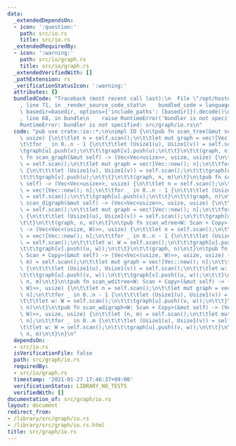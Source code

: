 ```yaml
---
data:
  _extendedDependsOn:
  - icon: ':question:'
    path: src/io.rs
    title: src/io.rs
  _extendedRequiredBy:
  - icon: ':warning:'
    path: src/io/graph.rs
    title: src/io/graph.rs
  _extendedVerifiedWith: []
  _pathExtension: rs
  _verificationStatusIcon: ':warning:'
  attributes: {}
  bundledCode: "Traceback (most recent call last):\n  File \"/opt/hostedtoolcache/Python/3.9.1/x64/lib/python3.9/site-packages/onlinejudge_verify/documentation/build.py\"\
    , line 71, in _render_source_code_stat\n    bundled_code = language.bundle(stat.path,\
    \ basedir=basedir, options={'include_paths': [basedir]}).decode()\n  File \"/opt/hostedtoolcache/Python/3.9.1/x64/lib/python3.9/site-packages/onlinejudge_verify/languages/user_defined.py\"\
    , line 68, in bundle\n    raise RuntimeError('bundler is not specified: {}'.format(path.as_posix()))\n\
    RuntimeError: bundler is not specified: src/graph/io.rs\n"
  code: "pub use crate::io::*;\n\nimpl IO {\n\tpub fn scan_tree(&mut self) -> (Vec<Vec<usize>>,\
    \ usize) {\n\t\tlet n = self.scan();\n\t\tlet mut graph = vec![Vec::new(); n];\n\
    \t\tfor _ in 0..n - 1 {\n\t\t\tlet (Usize1(u), Usize1(v)) = self.scan();\n\t\t\
    \tgraph[u].push(v);\n\t\t\tgraph[v].push(u);\n\t\t}\n\t\t(graph, n)\n\t}\n\tpub\
    \ fn scan_graph(&mut self) -> (Vec<Vec<usize>>, usize, usize) {\n\t\tlet (n, m)\
    \ = self.scan();\n\t\tlet mut graph = vec![Vec::new(); n];\n\t\tfor _ in 0..m\
    \ {\n\t\t\tlet (Usize1(u), Usize1(v)) = self.scan();\n\t\t\tgraph[u].push(v);\n\
    \t\t\tgraph[v].push(u);\n\t\t}\n\t\t(graph, n, m)\n\t}\n\tpub fn scan_ditree(&mut\
    \ self) -> (Vec<Vec<usize>>, usize) {\n\t\tlet n = self.scan();\n\t\tlet mut graph\
    \ = vec![Vec::new(); n];\n\t\tfor _ in 0..n - 1 {\n\t\t\tlet (Usize1(u), Usize1(v))\
    \ = self.scan();\n\t\t\tgraph[u].push(v);\n\t\t}\n\t\t(graph, n)\n\t}\n\tpub fn\
    \ scan_digraph(&mut self) -> (Vec<Vec<usize>>, usize, usize) {\n\t\tlet (n, m)\
    \ = self.scan();\n\t\tlet mut graph = vec![Vec::new(); n];\n\t\tfor _ in 0..m\
    \ {\n\t\t\tlet (Usize1(u), Usize1(v)) = self.scan();\n\t\t\tgraph[u].push(v);\n\
    \t\t}\n\t\t(graph, n, m)\n\t}\n\tpub fn scan_wtree<W: Scan + Copy>(&mut self)\
    \ -> (Vec<Vec<(usize, W)>>, usize) {\n\t\tlet n = self.scan();\n\t\tlet mut graph\
    \ = vec![Vec::new(); n];\n\t\tfor _ in 0..n - 1 {\n\t\t\tlet (Usize1(u), Usize1(v))\
    \ = self.scan();\n\t\t\tlet w: W = self.scan();\n\t\t\tgraph[u].push((v, w));\n\
    \t\t\tgraph[v].push((u, w));\n\t\t}\n\t\t(graph, n)\n\t}\n\tpub fn scan_wgraph<W:\
    \ Scan + Copy>(&mut self) -> (Vec<Vec<(usize, W)>>, usize, usize) {\n\t\tlet (n,\
    \ m) = self.scan();\n\t\tlet mut graph = vec![Vec::new(); n];\n\t\tfor _ in 0..m\
    \ {\n\t\t\tlet (Usize1(u), Usize1(v)) = self.scan();\n\t\t\tlet w: W = self.scan();\n\
    \t\t\tgraph[u].push((v, w));\n\t\t\tgraph[v].push((u, w));\n\t\t}\n\t\t(graph,\
    \ n, m)\n\t}\n\tpub fn scan_wditree<W: Scan + Copy>(&mut self) -> (Vec<Vec<(usize,\
    \ W)>>, usize) {\n\t\tlet n = self.scan();\n\t\tlet mut graph = vec![Vec::new();\
    \ n];\n\t\tfor _ in 0..n - 1 {\n\t\t\tlet (Usize1(u), Usize1(v)) = self.scan();\n\
    \t\t\tlet w: W = self.scan();\n\t\t\tgraph[u].push((v, w));\n\t\t}\n\t\t(graph,\
    \ n)\n\t}\n\tpub fn scan_wdigraph<W: Scan + Copy>(&mut self) -> (Vec<Vec<(usize,\
    \ W)>>, usize, usize) {\n\t\tlet (n, m) = self.scan();\n\t\tlet mut graph = vec![Vec::new();\
    \ n];\n\t\tfor _ in 0..m {\n\t\t\tlet (Usize1(u), Usize1(v)) = self.scan();\n\t\
    \t\tlet w: W = self.scan();\n\t\t\tgraph[u].push((v, w));\n\t\t}\n\t\t(graph,\
    \ n, m)\n\t}\n}\n"
  dependsOn:
  - src/io.rs
  isVerificationFile: false
  path: src/graph/io.rs
  requiredBy:
  - src/io/graph.rs
  timestamp: '2021-01-27 17:46:37+09:00'
  verificationStatus: LIBRARY_NO_TESTS
  verifiedWith: []
documentation_of: src/graph/io.rs
layout: document
redirect_from:
- /library/src/graph/io.rs
- /library/src/graph/io.rs.html
title: src/graph/io.rs
---
```

